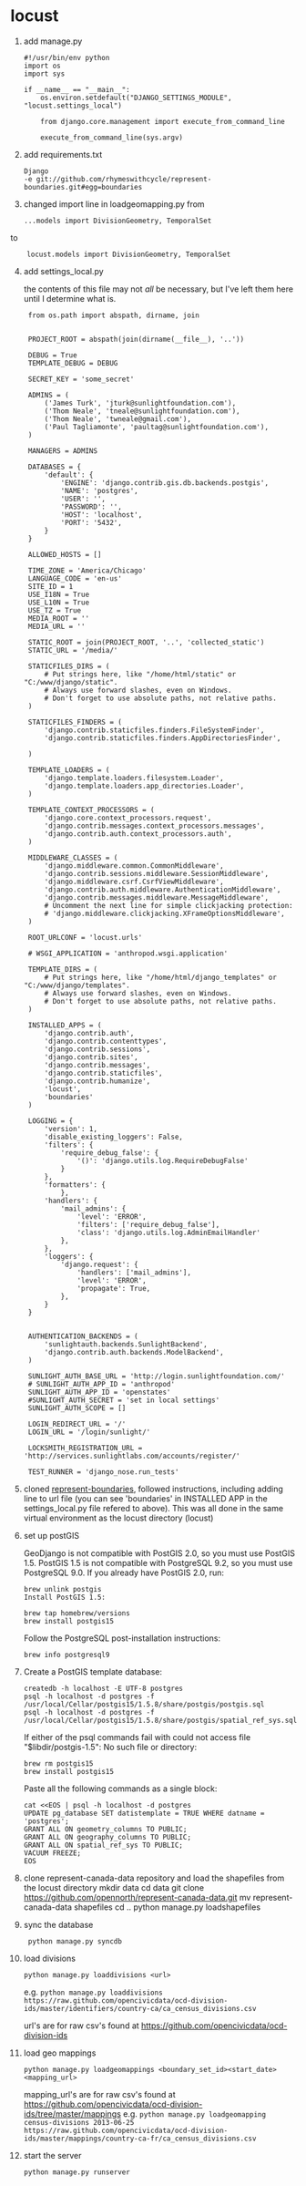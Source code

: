 locust
======

1.  add manage.py

        #!/usr/bin/env python
        import os
        import sys

        if __name__ == "__main__":
            os.environ.setdefault("DJANGO_SETTINGS_MODULE", "locust.settings_local")

            from django.core.management import execute_from_command_line

            execute_from_command_line(sys.argv)


2.  add requirements.txt

        Django
        -e git://github.com/rhymeswithcycle/represent-boundaries.git#egg=boundaries

3.  changed import line in loadgeomapping.py
  from

        ...models import DivisionGeometry, TemporalSet
  to

        locust.models import DivisionGeometry, TemporalSet

4. add settings_local.py

    the contents of this file may not <em> all </em> be necessary, but I've left them here until I determine what is.

        from os.path import abspath, dirname, join


        PROJECT_ROOT = abspath(join(dirname(__file__), '..'))

        DEBUG = True
        TEMPLATE_DEBUG = DEBUG

        SECRET_KEY = 'some_secret'

        ADMINS = (
            ('James Turk', 'jturk@sunlightfoundation.com'),
            ('Thom Neale', 'tneale@sunlightfoundation.com'),
            ('Thom Neale', 'twneale@gmail.com'),
            ('Paul Tagliamonte', 'paultag@sunlightfoundation.com'),
        )

        MANAGERS = ADMINS

        DATABASES = {
            'default': {
                'ENGINE': 'django.contrib.gis.db.backends.postgis',
                'NAME': 'postgres',
                'USER': '',
                'PASSWORD': '',
                'HOST': 'localhost',
                'PORT': '5432',
            }
        }

        ALLOWED_HOSTS = []

        TIME_ZONE = 'America/Chicago'
        LANGUAGE_CODE = 'en-us'
        SITE_ID = 1
        USE_I18N = True
        USE_L10N = True
        USE_TZ = True
        MEDIA_ROOT = ''
        MEDIA_URL = ''

        STATIC_ROOT = join(PROJECT_ROOT, '..', 'collected_static')
        STATIC_URL = '/media/'

        STATICFILES_DIRS = (
            # Put strings here, like "/home/html/static" or "C:/www/django/static".
            # Always use forward slashes, even on Windows.
            # Don't forget to use absolute paths, not relative paths.
        )

        STATICFILES_FINDERS = (
            'django.contrib.staticfiles.finders.FileSystemFinder',
            'django.contrib.staticfiles.finders.AppDirectoriesFinder',

        )

        TEMPLATE_LOADERS = (
            'django.template.loaders.filesystem.Loader',
            'django.template.loaders.app_directories.Loader',
        )

        TEMPLATE_CONTEXT_PROCESSORS = (
            'django.core.context_processors.request',
            'django.contrib.messages.context_processors.messages',
            'django.contrib.auth.context_processors.auth',
        )

        MIDDLEWARE_CLASSES = (
            'django.middleware.common.CommonMiddleware',
            'django.contrib.sessions.middleware.SessionMiddleware',
            'django.middleware.csrf.CsrfViewMiddleware',
            'django.contrib.auth.middleware.AuthenticationMiddleware',
            'django.contrib.messages.middleware.MessageMiddleware',
            # Uncomment the next line for simple clickjacking protection:
            # 'django.middleware.clickjacking.XFrameOptionsMiddleware',
        )

        ROOT_URLCONF = 'locust.urls'

        # WSGI_APPLICATION = 'anthropod.wsgi.application'

        TEMPLATE_DIRS = (
            # Put strings here, like "/home/html/django_templates" or "C:/www/django/templates".
            # Always use forward slashes, even on Windows.
            # Don't forget to use absolute paths, not relative paths.
        )

        INSTALLED_APPS = (
            'django.contrib.auth',
            'django.contrib.contenttypes',
            'django.contrib.sessions',
            'django.contrib.sites',
            'django.contrib.messages',
            'django.contrib.staticfiles',
            'django.contrib.humanize',
            'locust',
            'boundaries'
        )

        LOGGING = {
            'version': 1,
            'disable_existing_loggers': False,
            'filters': {
                'require_debug_false': {
                    '()': 'django.utils.log.RequireDebugFalse'
                }
            },
            'formatters': {
                },
            'handlers': {
                'mail_admins': {
                    'level': 'ERROR',
                    'filters': ['require_debug_false'],
                    'class': 'django.utils.log.AdminEmailHandler'
                },
            },
            'loggers': {
                'django.request': {
                    'handlers': ['mail_admins'],
                    'level': 'ERROR',
                    'propagate': True,
                },
            }
        }


        AUTHENTICATION_BACKENDS = (
            'sunlightauth.backends.SunlightBackend',
            'django.contrib.auth.backends.ModelBackend',
        )

        SUNLIGHT_AUTH_BASE_URL = 'http://login.sunlightfoundation.com/'
        # SUNLIGHT_AUTH_APP_ID = 'anthropod'
        SUNLIGHT_AUTH_APP_ID = 'openstates'
        #SUNLIGHT_AUTH_SECRET = 'set in local settings'
        SUNLIGHT_AUTH_SCOPE = []

        LOGIN_REDIRECT_URL = '/'
        LOGIN_URL = '/login/sunlight/'

        LOCKSMITH_REGISTRATION_URL = 'http://services.sunlightlabs.com/accounts/register/'

        TEST_RUNNER = 'django_nose.run_tests'



5. cloned [represent-boundaries](https://github.com/rhymeswithcycle/represent-boundaries), followed instructions, including adding line to url file (you can see 'boundaries' in INSTALLED APP in the settings_local.py file refered to above). This was all done in the same virtual environment as the locust directory (locust)

6.  set up postGIS

    GeoDjango is not compatible with PostGIS 2.0, so you must use PostGIS 1.5. PostGIS 1.5 is not compatible with PostgreSQL 9.2, so you must use PostgreSQL 9.0. If you already have PostGIS 2.0, run:

        brew unlink postgis
        Install PostGIS 1.5:

        brew tap homebrew/versions
        brew install postgis15
  
    Follow the PostgreSQL post-installation instructions:

        brew info postgresql9

7.  Create a PostGIS template database:

        createdb -h localhost -E UTF-8 postgres
        psql -h localhost -d postgres -f /usr/local/Cellar/postgis15/1.5.8/share/postgis/postgis.sql
        psql -h localhost -d postgres -f /usr/local/Cellar/postgis15/1.5.8/share/postgis/spatial_ref_sys.sql

    If either of the psql commands fail with could not access file "$libdir/postgis-1.5": No such file or directory:

        brew rm postgis15
        brew install postgis15

    Paste all the following commands as a single block:

        cat <<EOS | psql -h localhost -d postgres
        UPDATE pg_database SET datistemplate = TRUE WHERE datname = 'postgres';
        GRANT ALL ON geometry_columns TO PUBLIC;
        GRANT ALL ON geography_columns TO PUBLIC;
        GRANT ALL ON spatial_ref_sys TO PUBLIC;
        VACUUM FREEZE;
        EOS

8.  clone represent-canada-data repository and load the shapefiles 
    from the locust directory
            mkdir data
            cd data
            git clone https://github.com/opennorth/represent-canada-data.git
            mv represent-canada-data shapefiles
            cd ..
            python manage.py loadshapefiles



9. sync the database

        python manage.py syncdb


10. load divisions
        
        python manage.py loaddivisions <url>

    e.g. `python manage.py loaddivisions https://raw.github.com/opencivicdata/ocd-division-ids/master/identifiers/country-ca/ca_census_divisions.csv`

    url's are for raw csv's found at https://github.com/opencivicdata/ocd-division-ids

11. load geo mappings

        python manage.py loadgeomappings <boundary_set_id><start_date><mapping_url>

    mapping_url's are for raw csv's found at https://github.com/opencivicdata/ocd-division-ids/tree/master/mappings
    e.g. `python manage.py loadgeomapping census-divisions 2013-06-25 https://raw.github.com/opencivicdata/ocd-division-ids/master/mappings/country-ca-fr/ca_census_divisions.csv`  

12. start the server

        python manage.py runserver






